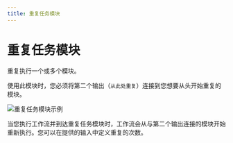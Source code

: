 ```yaml
---
title: 重复任务模块
---
```


# 重复任务模块

重复执行一个或多个模块。

使用此模块时，您必须将第二个输出（`从此处重复`）连接到您想要从头开始重复的模块。

![重复任务模块示例](/images/blocks/chrome_NLkqno9pxO_hbudur.png)

当您执行工作流并到达重复任务模块时，工作流会从与第二个输出连接的模块开始重新执行。您可以在提供的输入中定义重复的次数。